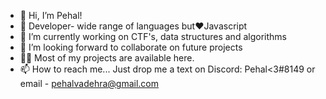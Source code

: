 - 👋 Hi, I’m Pehal!
- 🌱 Developer- wide range of languages but❤️Javascript
- 🔭 I’m currently working on CTF's, data structures and algorithms
- 💞️ I’m looking forward to collaborate on future projects
- 👨‍💻 Most of my projects are available here.
- 📫 How to reach me... Just drop me a text on Discord: Pehal<3#8149 or email - pehalvadehra@gmail.com

<!---
Pehal13/Pehal13 is a ✨ special ✨ repository because its `README.md` (this file) appears on your GitHub profile.
You can click the Preview link to take a look at your changes.
--->

